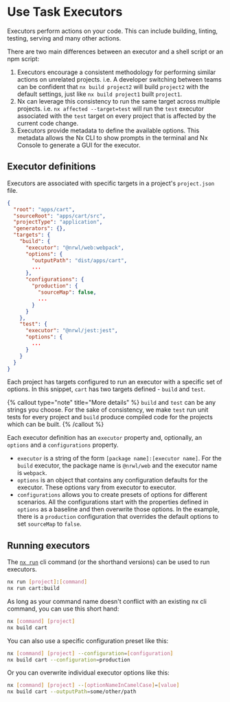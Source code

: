 # Use Task Executors

Executors perform actions on your code. This can include building, linting, testing, serving and many other actions.

There are two main differences between an executor and a shell script or an npm script:

1. Executors encourage a consistent methodology for performing similar actions on unrelated projects. i.e. A developer switching between teams can be confident that `nx build project2` will build `project2` with the default settings, just like `nx build project1` built `project1`.
2. Nx can leverage this consistency to run the same target across multiple projects. i.e. `nx affected --target=test` will run the `test` executor associated with the `test` target on every project that is affected by the current code change.
3. Executors provide metadata to define the available options. This metadata allows the Nx CLI to show prompts in the terminal and Nx Console to generate a GUI for the executor.

## Executor definitions

Executors are associated with specific targets in a project's `project.json` file.

```json
{
  "root": "apps/cart",
  "sourceRoot": "apps/cart/src",
  "projectType": "application",
  "generators": {},
  "targets": {
    "build": {
      "executor": "@nrwl/web:webpack",
      "options": {
        "outputPath": "dist/apps/cart",
        ...
      },
      "configurations": {
        "production": {
          "sourceMap": false,
          ...
        }
      }
    },
    "test": {
      "executor": "@nrwl/jest:jest",
      "options": {
        ...
      }
    }
  }
}
```

Each project has targets configured to run an executor with a specific set of options. In this snippet, `cart` has two targets defined - `build` and `test`.

{% callout type="note" title="More details" %}
`build` and `test` can be any strings you choose. For the sake of consistency, we make `test` run unit tests for every project and `build` produce compiled code for the projects which can be built.
{% /callout %}

Each executor definition has an `executor` property and, optionally, an `options` and a `configurations` property.

- `executor` is a string of the form `[package name]:[executor name]`. For the `build` executor, the package name is `@nrwl/web` and the executor name is `webpack`.
- `options` is an object that contains any configuration defaults for the executor. These options vary from executor to executor.
- `configurations` allows you to create presets of options for different scenarios. All the configurations start with the properties defined in `options` as a baseline and then overwrite those options. In the example, there is a `production` configuration that overrides the default options to set `sourceMap` to `false`.

## Running executors

The [`nx run`](/nx/run) cli command (or the shorthand versions) can be used to run executors.

```bash
nx run [project]:[command]
nx run cart:build
```

As long as your command name doesn't conflict with an existing nx cli command, you can use this short hand:

```bash
nx [command] [project]
nx build cart
```

You can also use a specific configuration preset like this:

```bash
nx [command] [project] --configuration=[configuration]
nx build cart --configuration=production
```

Or you can overwrite individual executor options like this:

```bash
nx [command] [project] --[optionNameInCamelCase]=[value]
nx build cart --outputPath=some/other/path
```
